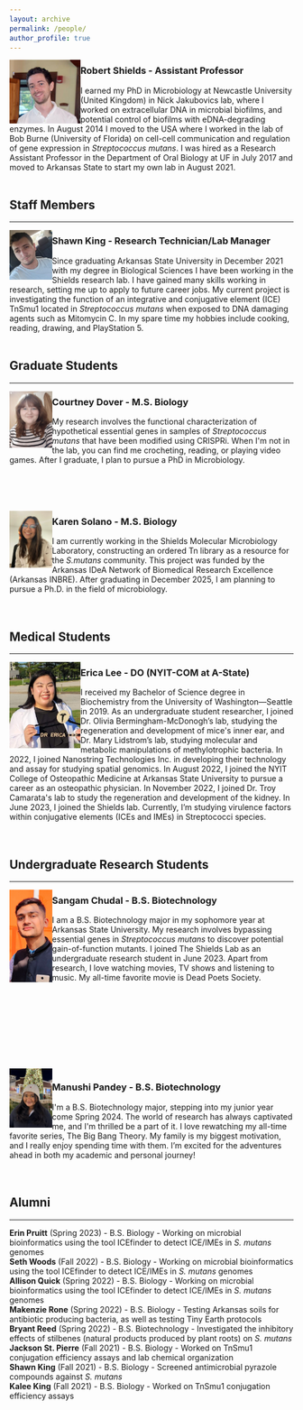 ```yaml
---
layout: archive
permalink: /people/
author_profile: true
---
```

<img align="left" src='/images/RCSPortrait.png' width="25%">

   ### Robert Shields - Assistant Professor<br />               
   I earned my PhD in Microbiology at Newcastle University (United Kingdom) in Nick Jakubovics lab, where I worked on extracellular DNA in microbial biofilms, and potential control of biofilms with eDNA-degrading enzymes. In 
   August 2014 I moved to the USA where I worked in the lab of Bob Burne (University of Florida) on cell-cell communication and regulation of gene expression in *Streptococcus mutans*. I was hired as a Research Assistant Professor 
   in the Department of Oral Biology at UF in July 2017 and moved to Arkansas State to start my own lab in August 2021.
<br />
<br />
## Staff Members
---
<img align="left" src='/images/photo for website.jpeg' width="15%">

   ### Shawn King - Research Technician/Lab Manager<br />
   Since graduating Arkansas State University in December 2021 with my degree in Biological Sciences I have been working in the Shields research lab. I have gained many skills working in research, setting me up to apply to future 
   career jobs. My current project is investigating the function of an integrative and conjugative element (ICE) TnSmu1 located in *Streptococcus mutans* when exposed to DNA damaging agents such as Mitomycin C. In my spare time 
   my hobbies include cooking, reading, drawing, and PlayStation 5.
<br />
<br />
## Graduate Students
---

<img align="left" src='/images/Dover.jpg' width="15%">

   ### Courtney Dover - M.S. Biology<br />
   My research involves the functional characterization of hypothetical essential genes in samples of *Streptococcus mutans* that have been modified using CRISPRi. When I'm not in the lab, you can find me crocheting, reading, or 
   playing video games. After I graduate, I plan to pursue a PhD in Microbiology.<br />
<br />
<br />
<br />
<br />

<img align="left" src='/images/IMG_7767_Original.jpg' width="15%">

   ### Karen Solano - M.S. Biology<br />
   I am currently working in the Shields Molecular Microbiology Laboratory, constructing an ordered Tn library as a resource for the *S.mutans* community. This project was funded by the Arkansas IDeA Network of Biomedical Research 
   Excellence (Arkansas INBRE). After graduating in December 2025, I am planning to pursue a Ph.D. in the field of microbiology.<br />
<br />
<br />
## Medical Students
---
<img align="left" src='/images/Erica.jpg' width="25%">

   ### Erica Lee - DO (NYIT-COM at A-State)<br />
   I received my Bachelor of Science degree in Biochemistry from the University of Washington—Seattle in 2019. As an undergraduate student researcher, I joined Dr. Olivia Bermingham-McDonogh’s lab, studying the regeneration and 
   development of mice's inner ear, and Dr. Mary Lidstrom’s lab, studying molecular and metabolic manipulations of methylotrophic bacteria. In 2022, I joined Nanostring Technologies Inc. in developing their technology and assay 
   for studying spatial genomics. In August 2022, I joined the NYIT College of Osteopathic Medicine at Arkansas State University to pursue a career as an osteopathic physician. In November 2022, I joined Dr. Troy Camarata's lab to 
   study the regeneration and development of the kidney. In June 2023, I joined the Shields lab. Currently, I’m studying virulence factors within conjugative elements (ICEs and IMEs) in Streptococci species.<br />
<br />
<br />
## Undergraduate Research Students
---

<img align="left" src='/images/sangam.jpg' width="15%">

   ### Sangam Chudal - B.S. Biotechnology<br />
   I am a B.S. Biotechnology major in my sophomore year at Arkansas State University. My research involves bypassing essential genes in *Streptococcus mutans* to discover potential gain-of-function mutants. I joined The Shields 
   Lab as an undergraduate research student in June 2023. Apart from research, I love watching movies, TV shows and listening to music. My all-time favorite movie is Dead Poets Society.<br />
<br />
<br />
<br />
<br />
<br />
<br />
<br />
<br />
<br />
<img align="left" src='/images/manushi.jpeg' width="15%">

   ### Manushi Pandey - B.S. Biotechnology<br />
   I'm a B.S. Biotechnology major, stepping into my junior year come Spring 2024. The world of research has always captivated me, and I'm thrilled  be a part of it. I love rewatching my all-time favorite series, The Big Bang 
   Theory. My family is my biggest motivation, and I really enjoy spending time with them. I’m excited for the adventures ahead in both my academic and personal journey!<br /> 
<br />
<br />
## Alumni
---
**Erin Pruitt** (Spring 2023) - B.S. Biology - Working on microbial bioinformatics using the tool ICEfinder to detect ICE/IMEs in *S. mutans* genomes\
**Seth Woods** (Fall 2022) - B.S. Biology - Working on microbial bioinformatics using the tool ICEfinder to detect ICE/IMEs in *S. mutans* genomes\
**Allison Quick** (Spring 2022) - B.S. Biology - Working on microbial bioinformatics using the tool ICEfinder to detect ICE/IMEs in *S. mutans* genomes\
**Makenzie Rone** (Spring 2022) - B.S. Biology - Testing Arkansas soils for antibiotic producing bacteria, as well as testing Tiny Earth protocols\
**Bryant Reed** (Spring 2022) - B.S. Biotechnology - Investigated the inhibitory effects of stilbenes (natural products produced by plant roots) on *S. mutans*\
**Jackson St. Pierre** (Fall 2021) - B.S. Biology - Worked on TnSmu1 conjugation efficiency assays and lab chemical organization\
**Shawn King** (Fall 2021) - B.S. Biology - Screened antimicrobial pyrazole compounds against *S. mutans*\
**Kalee King** (Fall 2021) - B.S. Biology - Worked on TnSmu1 conjugation efficiency assays
